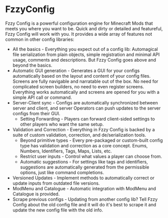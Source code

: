 # FzzyConfig

Fzzy Config is a powerful configuration engine for Minecraft Mods that meets you where you want to be. Quick and dirty or detailed and featureful, Fzzy Config will work with you. It provides a wide array of features not common in other config libraries:
* All the basics - Everything you expect out of a config lib: Automagical file serialization from plain objects, simple registration and minimal API usage, comments and descriptions. But Fzzy Config goes above and beyond the basics.
* Automatic GUI generation - Generates a GUI for your configs automatically based on the layout and content of your config files. Screens are fully navigable and narratable out of the box. No need for complicated screen builders, no need to even register screens. Everything works automatically and screens are opened for you with a simple API call or command.
* Server-Client sync - Configs are automatically synchronized between server and client, and server Operators can push updates to the server configs from their GUI.
  * Setting Forwarding - Players can forward client-sided settings to other players who want the same setup.
* Validation and Correction - Everything in Fzzy Config is backed by a suite of custom validation, correction, and de/serialization tools.
  * Beyond primitive types - Every pre-packaged or custom-built config type has validation and correction as a core concept. Enums, Numbers, Identifiers, Tags, Maps, Lists, etc. 
  * Restrict user inputs - Control what values a player can choose from.
  * Automatic suggestions - For settings like tags and identifiers, suggestions are automatically generated from the permissible options, just like command completions.
* Versioned Updates - Implement methods to automatically correct or update inputs from outdated file versions.
* ModMenu and Catalogue - Automatic integration with ModMenu and Catalogue is provided.
* Scrape previous configs - Updating from another config lib? Tell Fzzy Config about the old config file and it will do it's best to scrape it and update the new config file with the old info.
